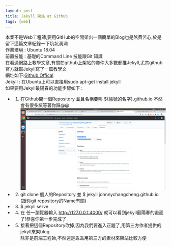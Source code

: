 ```yaml
---
layout: post
title: Jekyll 架站 at Github
tags: [web]
---
```

本業不是Web工程師,要用GitHub的空間架出一個簡單的Blog也是煞費苦心,於是留下這篇文章紀錄一下坑坑洞洞 <br/>
作業環境 : Ubuntu 18.04 <br/>
前置技能 : 基礎的Command Line 技能跟Git 知識 <br/>
在看過網路上教學文章,有關在github上架站的套件大多數都推Jekyll,尤其github官方就幫Jekyll寫了一篇教學文 <br/>
網址如下:[Github Offical](https://help.github.com/articles/using-jekyll-as-a-static-site-generator-with-github-pages/)  <br/>
Jekyll : 在Ubuntu上可以直接用sudo apt-get install jekyll <br/>
如果要用Jekyll最陽春的功能步驟如下 :<br/>
 - 1. 在Github開一個Repository 並且名稱要叫 ${帳號的名字}.github.io 不然會有很多坑等著你踩@@ <br/>
![My github screenshot](/img/gitpage.jpg)
 - 2. git clone 個人的Repository 並 $ jekyll johnnychangcheng.github.io (跟你git repository的Name有關)<br/>
 - 3. $ jekyll serve  <br/>
 - 4. 在 任一瀏覽器輸入 http://127.0.0.1:4000/ 就可以看到jekyll最陽春的畫面了!恭喜你第一步完成了 <br/>
 - 5. 接著把這個Repository砍掉,因為我們要進入正題了,用第三方作者提供的jekyll來架blog <br/>
      除非是前端工程師,不然還是乖乖用第三方的素材來架站比較方便
